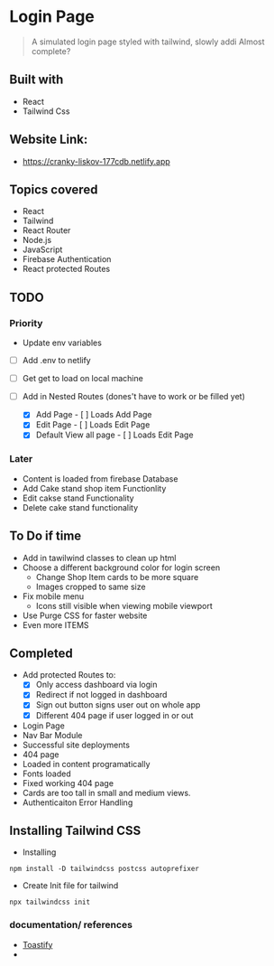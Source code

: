 # Login Page 
> A simulated login page styled with tailwind, slowly addi
> Almost complete? 
## Built with 
 - React
 - Tailwind Css

## Website Link:
 - https://cranky-liskov-177cdb.netlify.app

## Topics covered
- React
- Tailwind
- React Router
- Node.js
- JavaScript
- Firebase Authentication
- React protected Routes
## TODO
### Priority
 - Update env variables
  - [ ] Add .env to netlify
  - [ ] Get get to load on local machine

- [ ] Add in Nested Routes (dones't have to work or be filled yet)
     - [x] Add Page
      - [ ] Loads Add Page
     - [x] Edit Page
      - [ ] Loads Edit Page
     - [x] Default View all page
      - [ ] Loads Edit Page
### Later
- Content is loaded from firebase Database
- Add Cake stand shop item Functionlity
- Edit cakse stand Functionality
- Delete cake stand functionality

## To Do if time
 - Add in tawilwind classes to clean up html
- Choose a different background color for login screen
  - Change Shop Item cards to be more square
   - Images cropped to same size
- Fix mobile menu
  - Icons still visible when viewing mobile viewport
- Use Purge CSS for faster website 
- Even more ITEMS

## Completed
 - Add protected Routes to: 
   - [x] Only access dashboard via login
   - [x] Redirect if not logged in dashboard
   - [x] Sign out button signs user out on whole app
   - [x] Different 404 page if user logged in or out
- Login Page
- Nav Bar Module
- Successful site deployments
- 404 page
- Loaded in content programatically
- Fonts loaded
- Fixed working 404 page
- Cards are too tall in small and medium views. 
- Authenticaiton Error Handling
## Installing Tailwind CSS

- Installing 
```npm
npm install -D tailwindcss postcss autoprefixer
```
- Create Init file for tailwind
```npm
npx tailwindcss init
```
### documentation/ references
- [Toastify](https://fkhadra.github.io/react-toastify/positioning-toast)
- 
